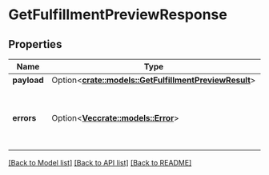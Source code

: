 # GetFulfillmentPreviewResponse

## Properties

Name | Type | Description | Notes
------------ | ------------- | ------------- | -------------
**payload** | Option<[**crate::models::GetFulfillmentPreviewResult**](GetFulfillmentPreviewResult.md)> |  | [optional]
**errors** | Option<[**Vec<crate::models::Error>**](Error.md)> | A list of error responses returned when a request is unsuccessful. | [optional]

[[Back to Model list]](../README.md#documentation-for-models) [[Back to API list]](../README.md#documentation-for-api-endpoints) [[Back to README]](../README.md)


